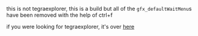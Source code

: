 this is not tegraexplorer, this is a build but all of the `gfx_defaultWaitMenu`s have been removed with the help of ctrl+f

if you were looking for tegraexplorer, it's over [here](https://github.com/suchmememanyskill/TegraExplorer) 
